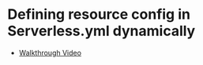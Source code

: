 # Defining resource config in Serverless.yml dynamically

- [Walkthrough Video](https://www.loom.com/share/a2d654fd5a0946c7ad5a773d3fbb4d62)
